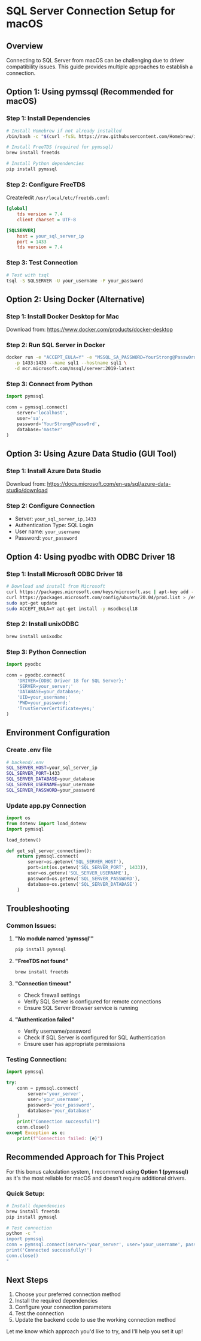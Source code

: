 # SQL Server Connection Setup for macOS

## Overview
Connecting to SQL Server from macOS can be challenging due to driver compatibility issues. This guide provides multiple approaches to establish a connection.

## Option 1: Using pymssql (Recommended for macOS)

### Step 1: Install Dependencies
```bash
# Install Homebrew if not already installed
/bin/bash -c "$(curl -fsSL https://raw.githubusercontent.com/Homebrew/install/HEAD/install.sh)"

# Install FreeTDS (required for pymssql)
brew install freetds

# Install Python dependencies
pip install pymssql
```

### Step 2: Configure FreeTDS
Create/edit `/usr/local/etc/freetds.conf`:
```ini
[global]
    tds version = 7.4
    client charset = UTF-8

[SQLSERVER]
    host = your_sql_server_ip
    port = 1433
    tds version = 7.4
```

### Step 3: Test Connection
```bash
# Test with tsql
tsql -S SQLSERVER -U your_username -P your_password
```

## Option 2: Using Docker (Alternative)

### Step 1: Install Docker Desktop for Mac
Download from: https://www.docker.com/products/docker-desktop

### Step 2: Run SQL Server in Docker
```bash
docker run -e "ACCEPT_EULA=Y" -e "MSSQL_SA_PASSWORD=YourStrong@Passw0rd" \
   -p 1433:1433 --name sql1 --hostname sql1 \
   -d mcr.microsoft.com/mssql/server:2019-latest
```

### Step 3: Connect from Python
```python
import pymssql

conn = pymssql.connect(
    server='localhost',
    user='sa',
    password='YourStrong@Passw0rd',
    database='master'
)
```

## Option 3: Using Azure Data Studio (GUI Tool)

### Step 1: Install Azure Data Studio
Download from: https://docs.microsoft.com/en-us/sql/azure-data-studio/download

### Step 2: Configure Connection
- Server: `your_sql_server_ip,1433`
- Authentication Type: SQL Login
- User name: `your_username`
- Password: `your_password`

## Option 4: Using pyodbc with ODBC Driver 18

### Step 1: Install Microsoft ODBC Driver 18
```bash
# Download and install from Microsoft
curl https://packages.microsoft.com/keys/microsoft.asc | apt-key add -
curl https://packages.microsoft.com/config/ubuntu/20.04/prod.list > /etc/apt/sources.list.d/mssql-release.list
sudo apt-get update
sudo ACCEPT_EULA=Y apt-get install -y msodbcsql18
```

### Step 2: Install unixODBC
```bash
brew install unixodbc
```

### Step 3: Python Connection
```python
import pyodbc

conn = pyodbc.connect(
    'DRIVER={ODBC Driver 18 for SQL Server};'
    'SERVER=your_server;'
    'DATABASE=your_database;'
    'UID=your_username;'
    'PWD=your_password;'
    'TrustServerCertificate=yes;'
)
```

## Environment Configuration

### Create .env file
```bash
# backend/.env
SQL_SERVER_HOST=your_sql_server_ip
SQL_SERVER_PORT=1433
SQL_SERVER_DATABASE=your_database
SQL_SERVER_USERNAME=your_username
SQL_SERVER_PASSWORD=your_password
```

### Update app.py Connection
```python
import os
from dotenv import load_dotenv
import pymssql

load_dotenv()

def get_sql_server_connection():
    return pymssql.connect(
        server=os.getenv('SQL_SERVER_HOST'),
        port=int(os.getenv('SQL_SERVER_PORT', 1433)),
        user=os.getenv('SQL_SERVER_USERNAME'),
        password=os.getenv('SQL_SERVER_PASSWORD'),
        database=os.getenv('SQL_SERVER_DATABASE')
    )
```

## Troubleshooting

### Common Issues:

1. **"No module named 'pymssql'"**
   ```bash
   pip install pymssql
   ```

2. **"FreeTDS not found"**
   ```bash
   brew install freetds
   ```

3. **"Connection timeout"**
   - Check firewall settings
   - Verify SQL Server is configured for remote connections
   - Ensure SQL Server Browser service is running

4. **"Authentication failed"**
   - Verify username/password
   - Check if SQL Server is configured for SQL Authentication
   - Ensure user has appropriate permissions

### Testing Connection:
```python
import pymssql

try:
    conn = pymssql.connect(
        server='your_server',
        user='your_username',
        password='your_password',
        database='your_database'
    )
    print("Connection successful!")
    conn.close()
except Exception as e:
    print(f"Connection failed: {e}")
```

## Recommended Approach for This Project

For this bonus calculation system, I recommend using **Option 1 (pymssql)** as it's the most reliable for macOS and doesn't require additional drivers.

### Quick Setup:
```bash
# Install dependencies
brew install freetds
pip install pymssql

# Test connection
python -c "
import pymssql
conn = pymssql.connect(server='your_server', user='your_username', password='your_password', database='your_database')
print('Connected successfully!')
conn.close()
"
```

## Next Steps

1. Choose your preferred connection method
2. Install the required dependencies
3. Configure your connection parameters
4. Test the connection
5. Update the backend code to use the working connection method

Let me know which approach you'd like to try, and I'll help you set it up! 